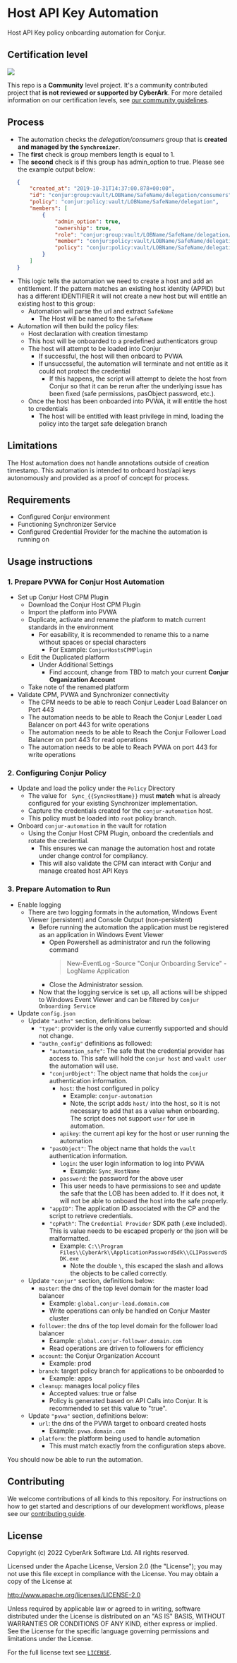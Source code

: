 # Host API Key Automation
Host API Key policy onboarding automation for Conjur.

## Certification level

![](https://img.shields.io/badge/Certification%20Level-Community-28A745?link=https://github.com/cyberark/community/blob/master/Conjur/conventions/certification-levels.md)

This repo is a **Community** level project. It's a community contributed project that **is not reviewed or supported
by CyberArk**. For more detailed information on our certification levels, see [our community guidelines](https://github.com/cyberark/community/blob/master/Conjur/conventions/certification-levels.md#community).

## Process

- The automation checks the *delegation/consumers* group that is **created and managed by the `Synchronizer`**.
- The **first** check is group members length is equal to 1. 
- The **second** check is if this group has admin_option to true. Please see the example output below:
```json
   {
       "created_at": "2019-10-31T14:37:00.878+00:00",
       "id": "conjur:group:vault/LOBName/SafeName/delegation/consumers",
       "policy": "conjur:policy:vault/LOBName/SafeName/delegation",
       "members": [
           {
               "admin_option": true,
               "ownership": true,
               "role": "conjur:group:vault/LOBName/SafeName/delegation/consumers",
               "member": "conjur:policy:vault/LOBName/SafeName/delegation",
               "policy": "conjur:policy:vault/LOBName/SafeName/delegation"
           }
       ]
   }
```
- This logic tells the automation we need to create a host and add an entitlement. If the pattern matches an existing host identity (APPID) but has a different IDENTIFIER it will not create a new host but will entitle an existing host to this group:
   - Automation will parse the url and extract `SafeName`
      - The Host will be named to the `SafeName`
- Automation will then build the policy files:
   - Host declaration with creation timestamp
   - This host will be onboarded to a predefined authenticators group
   - The host will attempt to be loaded into Conjur
      - If successful, the host will then onboard to PVWA
      - If unsuccsseful, the automation will terminate and not entitle as it could not protect the credential
         - If this happens, the script will attempt to delete the host from Conjur so that it can be rerun after the underlying issue has been fixed (safe permissions, pasObject password, etc.).
   - Once the host has been onboarded into PVWA, it will entitle the host to credentials
      - The host will be entitled with least privilege in mind, loading the policy into the target safe delegation branch

## Limitations
The Host automation does not handle annotations outside of creation timestamp. This automation is intended to onboard host/api keys autonomously and provided as a proof of concept for process.

## Requirements

- Configured Conjur environment
- Functioning Synchronizer Service
- Configured Credential Provider for the machine the automation is running on


## Usage instructions

### 1. Prepare PVWA for Conjur Host Automation

- Set up Conjur Host CPM Plugin
   - Download the Conjur Host CPM Plugin
   - Import the platform into PVWA
   - Duplicate, activate and rename the platform to match current standards in the environment
      - For easability, it is recommended to rename this to a name without spaces or special characters
         - For Example: `ConjurHostsCPMPlugin`
   - Edit the Duplicated platform
      - Under Additional Settings
         - Find account, change from TBD to match your current **Conjur Organization Account**
   - Take note of the renamed platform
- Validate CPM, PVWA and Synchronizer connectivity
   - The CPM needs to be able to reach Conjur Leader Load Balancer on Port 443
   - The automation needs to be able to Reach the Conjur Leader Load Balancer on port 443 for write operations
   - The automation needs to be able to Reach the Conjur Follower Load Balancer on port 443 for read operations
   - The automation needs to be able to Reach PVWA on port 443 for write operations

### 2. Configuring Conjur Policy

- Update and load the policy under the `Policy` Directory
   - The value for ` Sync_{{SyncHostName}}` must **match** what is already configured for your existing Synchronizer implementation.
   - Capture the credentials created for the `conjur-automation` host.
   - This policy must be loaded into `root` policy branch.
- Onboard `conjur-automation` in the vault for rotation
   - Using the Conjur Host CPM Plugin, onboard the credentials and rotate the credential.
      - This ensures we can manage the automation host and rotate under change control for compliancy.
      - This will also validate the CPM can interact with Conjur and manage created host API Keys

### 3. Prepare Automation to Run

- Enable logging
   - There are two logging formats in the automation, Windows Event Viewer (persistent) and Console Output (non-persistent)
      - Before running the automation the application must be registered as an application in Windows Event Viewer
         - Open Powershell as administrator and run the following command
            > New-EventLog -Source "Conjur Onboarding Service" -LogName Application
         - Close the Administrator session.
      - Now that the logging service is set up, all actions will be shipped to Windows Event Viewer and can be filtered by `Conjur Onboarding Service`
- Update `config.json`
   - Update `"authn"` section, definitions below:
      - `"type"`: provider is the only value currently supported and should not change.
      - `"authn_config"` definitions as followed:
         - `"automation_safe"`: The safe that the credential provider has access to. This safe will hold the `conjur host` and `vault user` the automation will use. 
         - `"conjurObject"`: The object name that holds the `conjur` authentication information.
            - `host`: the host configured in policy
               - Example: `conjur-automation`
               - Note, the script adds `host/` into the host, so it is not necessary to add that as a value when onboarding. The script does not support `user` for use in automation.
            - `apikey`: the current api key for the host or user running the automation
         - `"pasObject"`: The object name that holds the `vault` authentication information.
            - `login`: the user login information to log into PVWA
               - Example: `Sync_HostName`
            - `password`: the password for the above user
            - This user needs to have permissions to see and update the safe that the LOB has been added to. If it does not, it will not be able to onboard the host into the safe properly.
         - `"appID"`: The application ID associated with the CP and the script to retrieve credentials.
         - `"cpPath"`: The `Credential Provider` SDK path (.exe included). This is value needs to be escaped properly or the json will be malformatted.
            - Example: `C:\\Program Files\\CyberArk\\ApplicationPasswordSdk\\CLIPasswordSDK.exe`
               - Note the double `\`, this escaped the slash and allows the objects to be called correctly.
   - Update `"conjur"` section, definitions below:
      - `master`: the dns of the top level domain for the master load balancer
         - Example: `global.conjur-lead.domain.com`
         - Write operations can only be handled on Conjur Master cluster
      - `follower`: the dns of the top level domain for the follower load balancer
         - Example: `global.conjur-follower.domain.com`
         - Read operations are driven to followers for efficiency
      - `account`: the Conjur Organization Account
         - Example: prod
      - `branch`: target policy branch for applications to be onboarded to
         - Example: apps
      - `cleanup`: manages local policy files
         - Accepted values: true or false
         - Policy is generated based on API Calls into Conjur. It is recommended to set this value to "true".
   - Update `"pvwa"` section, definitions below:
      - `url`: the dns of the PVWA target to onboard created hosts
         - Example: `pvwa.domain.com`
      - `platform`: the platform being used to handle automation
         - This must match exactly from the configuration steps above.

You should now be able to run the automation.

## Contributing

We welcome contributions of all kinds to this repository. For instructions on how to get started and descriptions
of our development workflows, please see our [contributing guide](CONTRIBUTING.md).

## License

Copyright (c) 2022 CyberArk Software Ltd. All rights reserved.

Licensed under the Apache License, Version 2.0 (the "License");
you may not use this file except in compliance with the License.
You may obtain a copy of the License at

   http://www.apache.org/licenses/LICENSE-2.0

Unless required by applicable law or agreed to in writing, software
distributed under the License is distributed on an "AS IS" BASIS,
WITHOUT WARRANTIES OR CONDITIONS OF ANY KIND, either express or implied.
See the License for the specific language governing permissions and
limitations under the License.

For the full license text see [`LICENSE`](LICENSE).
